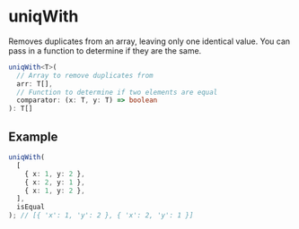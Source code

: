 # uniqWith

Removes duplicates from an array, leaving only one identical value. You can pass in a function to determine if they are the same.

```typescript
uniqWith<T>(
  // Array to remove duplicates from
  arr: T[],
  // Function to determine if two elements are equal
  comparator: (x: T, y: T) => boolean
): T[]
```

## Example

```typescript
uniqWith(
  [
    { x: 1, y: 2 },
    { x: 2, y: 1 },
    { x: 1, y: 2 },
  ],
  isEqual
); // [{ 'x': 1, 'y': 2 }, { 'x': 2, 'y': 1 }]
```
